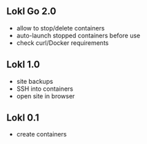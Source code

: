 ## Lokl Go 2.0

 - allow to stop/delete containers
 - auto-launch stopped containers before use
 - check curl/Docker requirements

## Lokl 1.0

 - site backups
 - SSH into containers
 - open site in browser

## Lokl 0.1

 - create containers
